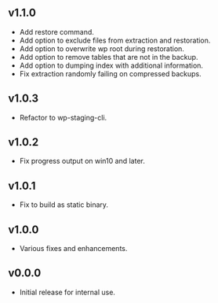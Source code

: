 ## v1.1.0

- Add restore command.
- Add option to exclude files from extraction and restoration.
- Add option to overwrite wp root during restoration.
- Add option to remove tables that are not in the backup.
- Add option to dumping index with additional information.
- Fix extraction randomly failing on compressed backups.

## v1.0.3

- Refactor to wp-staging-cli.

## v1.0.2

- Fix progress output on win10 and later.

## v1.0.1

- Fix to build as static binary.

## v1.0.0

- Various fixes and enhancements.

## v0.0.0

- Initial release for internal use.
